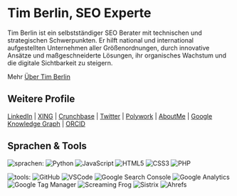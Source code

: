 <div itemscope itemtype="https://schema.org/Person">
    <h1>
        <span itemprop="name">Tim Berlin</span>, 
        <span itemprop="hasOccupation" itemscope itemtype="https://schema.org/Occupation">SEO Experte</span>
    </h1>
    <p itemprop="description">
        Tim Berlin ist ein selbstständiger SEO Berater mit technischen und strategischen Schwerpunkten. Er hilft national und international aufgestellten Unternehmen aller Größenordnungen, durch innovative Ansätze und maßgeschneiderte Lösungen, ihr organisches Wachstum und die digitale Sichtbarkeit zu steigern.
    </p>
    <p>
        Mehr <a href="https://timberlin.de/ueber-mich/" target="_blank" rel="noopener" itemprop="url">Über Tim Berlin</a>
    </p>
    <h2>Weitere Profile</h2>
    <div class="textblock">
        <p>
            <a href="https://de.linkedin.com/in/timberlin" target="_blank" rel="noopener" itemprop="sameAs">LinkedIn</a> | 
            <a href="https://www.xing.com/profile/Tim_Berlin" target="_blank" rel="noopener" itemprop="sameAs">XING</a> | 
            <a href="https://www.crunchbase.com/person/tim-berlin" target="_blank" rel="noopener" itemprop="sameAs">Crunchbase</a> | 
            <a href="https://twitter.com/tb_berlin" target="_blank" rel="noopener" itemprop="sameAs">Twitter</a> | 
            <a href="https://www.polywork.com/tim_berlin" target="_blank" rel="noopener" itemprop="sameAs">Polywork</a> | 
            <a href="https://about.me/timberlin" target="_blank" rel="noopener" itemprop="sameAs">AboutMe</a> | 
            <a href="https://www.google.com/search?kgmid=/g/11j_6chgcp" target="_blank" rel="noopener" itemprop="sameAs">Google Knowledge Graph</a> | 
            <a href="https://orcid.org/0009-0009-7950-6824" target="_blank" rel="noopener" itemprop="sameAs">ORCID</a>
        </p>
    </div>
</div>
<h2>Sprachen & Tools</h2>

![sprachen:](https://img.shields.io/badge/sprachen%3A-111111?style=flat-square&labelColor=111111&color=111111)
![Python](https://img.shields.io/badge/-Python-2C3E50?style=flat-square&logo=python&logoColor=7f8c8d&labelColor=34495e&color=34495e)
![JavaScript](https://img.shields.io/badge/-JavaScript-2C3E50?style=flat-square&logo=javascript&logoColor=7f8c8d&labelColor=34495e&color=34495e)
![HTML5](https://img.shields.io/badge/-HTML5-2C3E50?style=flat-square&logo=html5&logoColor=7f8c8d&labelColor=34495e&color=34495e)
![CSS3](https://img.shields.io/badge/-CSS3-2C3E50?style=flat-square&logo=css3&logoColor=7f8c8d&labelColor=34495e&color=34495e)
![PHP](https://img.shields.io/badge/-PHP-2C3E50?style=flat-square&logo=php&logoColor=7f8c8d&labelColor=34495e&color=34495e)

![tools:](https://img.shields.io/badge/tools%3A-111111?style=flat-square&labelColor=111111&color=111111)
![GitHub](https://img.shields.io/badge/GitHub-2C3E50?style=flat-square&logo=github&logoColor=7f8c8d&color=2C3E50)
![VSCode](https://img.shields.io/badge/VSCode-2C3E50?style=flat-square&logo=visual-studio-code&logoColor=7f8c8d&color=2C3E50)
![Google Search Console](https://img.shields.io/badge/GoogleSearchConsole-2C3E50?style=flat-square&logo=google-search-console&logoColor=7f8c8d&color=2C3E50)
![Google Analytics](https://img.shields.io/badge/GoogleAnalytics-2C3E50?style=flat-square&logo=google-analytics&logoColor=7f8c8d&color=2C3E50)
![Google Tag Manager](https://img.shields.io/badge/GoogleTagManager-2C3E50?style=flat-square&logo=google-tag-manager&logoColor=7f8c8d&color=2C3E50)
![Screaming Frog](https://img.shields.io/badge/ScreamingFrog-2C3E50?style=flat-square&color=2C3E50)
![Sistrix](https://img.shields.io/badge/Sistrix-2C3E50?style=flat-square&color=2C3E50)
![Ahrefs](https://img.shields.io/badge/Ahrefs-2C3E50?style=flat-square&color=2C3E50)
